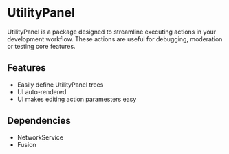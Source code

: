 # UtilityPanel

UtilityPanel is a package designed to streamline executing actions in your development workflow.  These actions
are useful for debugging, moderation or testing core features.

## Features
* Easily define UtilityPanel trees
* UI auto-rendered
* UI makes editing action paramesters easy

## Dependencies
* NetworkService
* Fusion